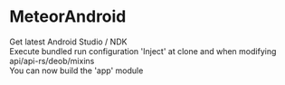 # MeteorAndroid  
  
Get latest Android Studio / NDK  
Execute bundled run configuration 'Inject' at clone and when modifying api/api-rs/deob/mixins  
You can now build the 'app' module
